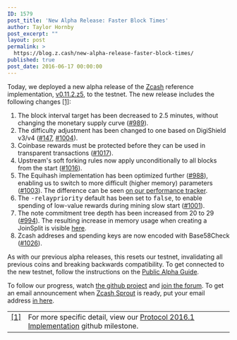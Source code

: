 ```yaml
---
ID: 1579
post_title: 'New Alpha Release: Faster Block Times'
author: Taylor Hornby
post_excerpt: ""
layout: post
permalink: >
  https://blog.z.cash/new-alpha-release-faster-block-times/
published: true
post_date: 2016-06-17 00:00:00
---
```

<p>Today, we deployed a new alpha release of the <a class="reference external" href="https://github.com/zcash">Zcash</a> reference implementation, <a class="reference external" href="https://github.com/zcash/zcash/releases/tag/v0.11.2.z5">v0.11.2.z5</a>, to the testnet. The new release includes the following changes <a class="footnote-reference" href="#id2" id="id1">[1]</a>:</p>
<ol class="arabic simple"><li>The block interval target has been decreased to 2.5 minutes, without changing the monetary supply curve (<a class="reference external" href="https://github.com/zcash/zcash/pull/989">#989</a>).</li>
<li>The difficulty adjustment has been changed to one based on DigiShield v3/v4 (<a class="reference external" href="https://github.com/zcash/zcash/issues/147">#147</a>, <a class="reference external" href="https://github.com/zcash/zcash/pull/1004">#1004</a>).</li>
<li>Coinbase rewards must be protected before they can be used in transparent transactions (<a class="reference external" href="https://github.com/zcash/zcash/pull/1017">#1017</a>).</li>
<li>Upstream's soft forking rules now apply unconditionally to all blocks from the start (<a class="reference external" href="https://github.com/zcash/zcash/pull/1016">#1016</a>).</li>
<li>The Equihash implementation has been optimized further (<a class="reference external" href="https://github.com/zcash/zcash/pull/988">#988</a>), enabling us to switch to more difficult (higher memory) parameters (<a class="reference external" href="https://github.com/zcash/zcash/pull/1003">#1003</a>). The difference can be seen <a class="reference external" href="https://speed.z.cash/comparison/?exe=1%2B25%2C1%2B43&amp;ben=9%2C4&amp;env=1&amp;hor=false&amp;bas=none&amp;chart=normal+bars">on our performance tracker</a>.</li>
<li>The <tt class="docutils literal"><span class="pre">-relaypriority</span></tt> default has been set to <tt class="docutils literal">false</tt>, to enable spending of low-value rewards during mining slow start (<a class="reference external" href="https://github.com/zcash/zcash/pull/1001">#1001</a>).</li>
<li>The note commitment tree depth has been increased from 20 to 29 (<a class="reference external" href="https://github.com/zcash/zcash/pull/994">#994</a>). The resulting increase in memory usage when creating a JoinSplit is visible <a class="reference external" href="https://speed.z.cash/comparison/?exe=1%2B25%2C1%2B43&amp;ben=7%2C2&amp;env=1&amp;hor=false&amp;bas=none&amp;chart=normal+bars">here</a>.</li>
<li>Zcash addreses and spending keys are now encoded with Base58Check (<a class="reference external" href="https://github.com/zcash/zcash/pull/1026">#1026</a>).</li>
</ol><p>As with our previous alpha releases, this resets our testnet, invalidating all previous coins and breaking backwards compatibility. To get connected to the new testnet, follow the instructions on the <a class="reference external" href="https://github.com/zcash/zcash/wiki/Public-Alpha-Guide">Public Alpha Guide</a>.</p>
<p>To follow our progress, watch <a class="reference external" href="https://github.com/zcash/zcash/milestones">the github project</a> and <a class="reference external" href="https://forum.z.cash/">join the forum</a>. To get an email announcement when <a class="reference external" href="/sprout-roadmap/">Zcash Sprout</a> is ready, put your email address <a class="reference external" href="https://z.cash/#launch-notification">in here</a>.</p>
<table class="docutils footnote" frame="void" id="id2" rules="none"><colgroup><col class="label"/><col/></colgroup><tbody valign="top"><tr><td class="label"><a class="fn-backref" href="#id1">[1]</a></td><td>For more specific detail, view our <a class="reference external" href="https://github.com/zcash/zcash/issues?q=milestone%3A%22Protocol+2016.1+Implementation%22+is%3Aclosed">Protocol 2016.1 Implementation</a> github milestone.</td></tr></tbody></table>